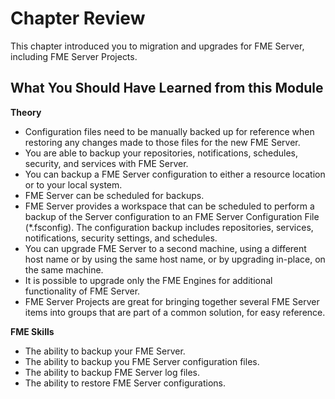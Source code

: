 # Chapter Review #

This chapter introduced you to migration and upgrades for FME Server, including FME Server Projects.

## What You Should Have Learned from this Module ##

**Theory**

- Configuration files need to be manually backed up for reference when restoring any changes made to those files for the new FME Server.
- You are able to backup your repositories, notifications, schedules, security, and services with FME Server.
- You can backup a FME Server configuration to either a resource location or to your local system.
- FME Server can be scheduled for backups.
- FME Server provides a workspace that can be scheduled to perform a backup of the Server configuration to an FME Server Configuration File (\*.fsconfig). The configuration backup includes repositories, services, notifications, security settings, and schedules.
- You can upgrade FME Server to a second machine, using a different host name or by using the same host name, or by upgrading in-place, on the same machine.
- It is possible to upgrade only the FME Engines for additional functionality of FME Server.
- FME Server Projects are great for bringing together several FME Server items into groups that are part of a common solution, for easy reference.

**FME Skills**

- The ability to backup your FME Server.
- The ability to backup you FME Server configuration files.
- The ability to backup FME Server log files.
- The ability to restore FME Server configurations.
